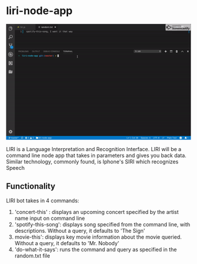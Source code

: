 # liri-node-app

![alt text](https://github.com/sherriejudy/liri-node-app/blob/master/demo.gif "Demo Gif")

LIRI is a Language Interpretation and Recognition Interface. LIRI will be a command line node app that takes in parameters and gives you back data.
Similar technology, commonly found, is Iphone's SIRI which recognizes Speech

## Functionality

LIRI bot takes in 4 commands:

1. 'concert-this' : displays an upcoming concert specified by the artist name input on command line
2. 'spotify-this-song': displays song specified from the command line, with descriptions. Without a query, it defaults to 'The Sign'
3. movie-this': displays key movie information about the movie queried. Without a query, it defaults to 'Mr. Nobody'
4. 'do-what-it-says': runs the command and query as specified in the random.txt file




